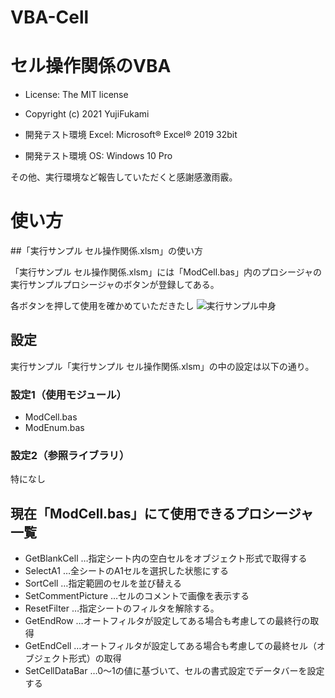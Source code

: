# VBA-Cell
# セル操作関係のVBA
- License: The MIT license

- Copyright (c) 2021 YujiFukami

- 開発テスト環境 Excel: Microsoft® Excel® 2019 32bit 

- 開発テスト環境 OS: Windows 10 Pro

その他、実行環境など報告していただくと感謝感激雨霰。

# 使い方

##「実行サンプル セル操作関係.xlsm」の使い方

「実行サンプル セル操作関係.xlsm」には「ModCell.bas」内のプロシージャの実行サンプルプロシージャのボタンが登録してある。

各ボタンを押して使用を確かめていただきたし
![実行サンプル中身](https://user-images.githubusercontent.com/73621859/130726860-90ccf952-910b-4212-8a4f-4a6a5406f25f.jpg)


## 設定

実行サンプル「実行サンプル セル操作関係.xlsm」の中の設定は以下の通り。

### 設定1（使用モジュール）

-  ModCell.bas
-  ModEnum.bas

### 設定2（参照ライブラリ）

特になし

## 現在「ModCell.bas」にて使用できるプロシージャ一覧

- GetBlankCell			…指定シート内の空白セルをオブジェクト形式で取得する
- SelectA1			…全シートのA1セルを選択した状態にする
- SortCell			…指定範囲のセルを並び替える
- SetCommentPicture		…セルのコメントで画像を表示する
- ResetFilter			…指定シートのフィルタを解除する。
- GetEndRow			…オートフィルタが設定してある場合も考慮しての最終行の取得
- GetEndCell			…オートフィルタが設定してある場合も考慮しての最終セル（オブジェクト形式）の取得
- SetCellDataBar		…0～1の値に基づいて、セルの書式設定でデータバーを設定する

